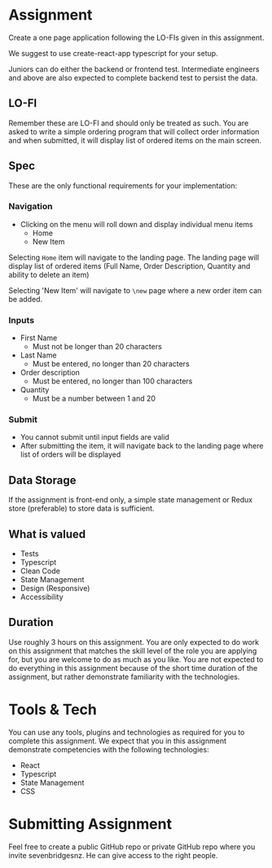 # Assignment
Create a one page application following the LO-FIs given in this assignment.

We suggest to use create-react-app typescript for your setup.

Juniors can do either the backend or frontend test. 
Intermediate engineers and above are also expected to complete backend test to persist the data.

## LO-FI
Remember these are LO-FI and should only be treated as such. 
You are asked to write a simple ordering program that will collect order information
and when submitted, it will display list of ordered items on the main screen.

## Spec
These are the only functional requirements for your implementation:

### Navigation
- Clicking on the menu will roll down and display individual menu items
  - Home
  - New Item

Selecting `Home` item will navigate to the landing page. The landing page
will display list of ordered items (Full Name, Order Description, Quantity and ability to delete an item)

Selecting 'New Item' will navigate to `\new` page where a new order item can be added.

### Inputs
- First Name
  - Must not be longer than 20 characters
- Last Name
  - Must be entered, no longer than 20 characters
- Order description
  - Must be entered, no longer than 100 characters
- Quantity
  - Must be a number between 1 and 20

### Submit
- You cannot submit until input fields are valid
- After submitting the item, it will navigate back to the landing page where list of orders will be displayed

## Data Storage

If the assignment is front-end only, a simple state management or 
Redux store (preferable) to store data is sufficient. 

## What is valued
- Tests
- Typescript
- Clean Code
- State Management
- Design (Responsive)
- Accessibility

## Duration
Use roughly 3 hours on this assignment. You are only expected to do work on 
this assignment that matches the skill level of the role you are applying for, but you are welcome to do as much as you like. 
You are not expected to do everything in this assignment because of the short time duration of the assignment,
but rather demonstrate familiarity with the technologies.


# Tools & Tech
You can use any tools, plugins and technologies as required for you to complete this assignment. 
We expect that you in this assignment demonstrate competencies with the following technologies:

-	React
-	Typescript
- State Management
-	CSS

# Submitting Assignment
Feel free to create a public GitHub repo or private GitHub repo where you invite sevenbridgesnz. He can give access to the right people.
